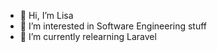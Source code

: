 - 👋 Hi, I’m Lisa
- 👀 I’m interested in Software Engineering stuff
- 🌱 I’m currently relearning Laravel

<!---
seraleesa/seraleesa is a ✨ special ✨ repository because its `README.md` (this file) appears on your GitHub profile.
You can click the Preview link to take a look at your changes.
--->
